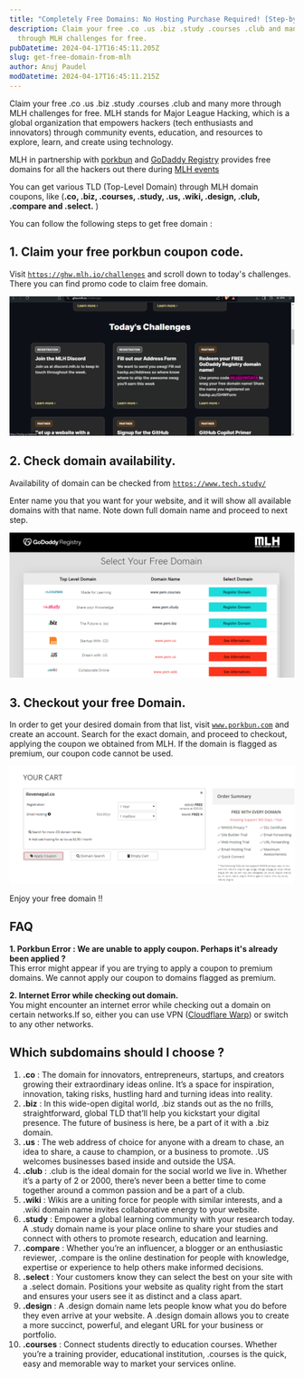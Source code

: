 ```yaml
---
title: "Completely Free Domains: No Hosting Purchase Required! [Step-by-Step Guide]"
description: Claim your free .co .us .biz .study .courses .club and many more
  through MLH challenges for free.
pubDatetime: 2024-04-17T16:45:11.205Z
slug: get-free-domain-from-mlh
author: Anuj Paudel
modDatetime: 2024-04-17T16:45:11.215Z
---
```


Claim your free .co .us .biz .study .courses .club and many more through MLH challenges for free. MLH stands for Major League Hacking, which is a global organization that empowers hackers (tech enthusiasts and innovators) through community events, education, and resources to explore, learn, and create using technology.

MLH in partnership with [porkbun](www.porkbun.com) and [GoDaddy Registry](https://www.tech.study/) provides free domains for all the hackers out there during [MLH events](https://mlh.io/events)

You can get various TLD (Top-Level Domain) through MLH domain coupons, like (**.co, .biz, .courses, .study, .us, .wiki, .design, .club, .compare and .select.** )

You can follow the following steps to get free domain :

## 1. Claim your free porkbun coupon code.

Visit [`https://ghw.mlh.io/challenges`](https://ghw.mlh.io/challenges) and scroll down to today's challenges. There you can find promo code to claim free domain.

![challenges of MLH event's from where we can claim out free coupon](../../assets/screenshot-2024-04-17-103418.png "MLH's coupon code for free domain")

## 2. Check domain availability.

Availability of domain can be checked from [`https://www.tech.study/`](https://www.tech.study/)

Enter name you that you want for your website, and it will show all available domains with that name. Note down full domain name and proceed to next step.

![list showing available domains that we can claim for free in tech.study](../../assets/screenshot-2024-04-17-103912.png "domain availability check in tech.study")

## 3. Checkout your free Domain.

In order to get your desired domain from that list, visit [`www.porkbun.com`](www.porkbun.com) and create an account.
Search for the exact domain, and proceed to checkout, applying the coupon we obtained from MLH. If the domain is flagged as premium, our coupon code cannot be used.

![checkout page for domain after applying cupon](../../assets/screenshot-2024-04-17-104746.png "checkout page of domain ")

Enjoy your free domain !!

## FAQ

**1. Porkbun Error : We are unable to apply coupon. Perhaps it's already been applied ?**  
This error might appear if you are trying to apply a coupon to premium domains. We cannot apply our coupon to domains flagged as premium.

**2. Internet Error while checking out domain.**  
You might encounter an internet error while checking out a domain on certain networks.If so, either you can use VPN ([Cloudflare Warp](https://one.one.one.one/)) or switch to any other networks.

## Which subdomains should I choose ?

1. **.co** : The domain for innovators, entrepreneurs, startups, and creators growing their extraordinary ideas online. It’s a space for inspiration, innovation, taking risks, hustling hard and turning ideas into reality.
2. **.biz** : In this wide-open digital world, .biz stands out as the no frills, straightforward, global TLD that’ll help you kickstart your digital presence. The future of business is here, be a part of it with a .biz domain.
3. **.us** : The web address of choice for anyone with a dream to chase, an idea to share, a cause to champion, or a business to promote. .US welcomes businesses based inside and outside the USA.
4. **.club** : .club is the ideal domain for the social world we live in. Whether it’s a party of 2 or 2000, there’s never been a better time to come together around a common passion and be a part of a club.
5. **.wiki** : Wikis are a uniting force for people with similar interests, and a .wiki domain name invites collaborative energy to your website.
6. **.study** : Empower a global learning community with your research today. A .study domain name is your place online to share your studies and connect with others to promote research, education and learning.
7. **.compare** : Whether you’re an influencer, a blogger or an enthusiastic reviewer, .compare is the online destination for people with knowledge, expertise or experience to help others make informed decisions.
8. **.select** : Your customers know they can select the best on your site with a .select domain. Positions your website as quality right from the start and ensures your users see it as distinct and a class apart.
9. **.design** : A .design domain name lets people know what you do before they even arrive at your website. A .design domain allows you to create a more succinct, powerful, and elegant URL for your business or portfolio.
10. **.courses** : Connect students directly to education courses. Whether you’re a training provider, educational institution, .courses is the quick, easy and memorable way to market your services online.
